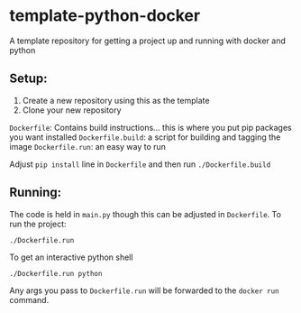 # template-python-docker
A template repository for getting a project up and running with docker and python

## Setup:

1. Create a new repository using this as the template
2. Clone your new repository

`Dockerfile`: Contains build instructions... this is where you put pip packages you want installed
`Dockerfile.build`: a script for building and tagging the image
`Dockerfile.run`: an easy way to run 

Adjust `pip install` line in `Dockerfile` and then run `./Dockerfile.build`

## Running:

The code is held in `main.py` though this can be adjusted in `Dockerfile`.  To run the project:

`./Dockerfile.run`

To get an interactive python shell

`./Dockerfile.run python`

Any args you pass to `Dockerfile.run` will be forwarded to the `docker run` command.

